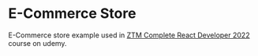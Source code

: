 # E-Commerce Store

E-Commerce store example used in [ZTM Complete React Developer 2022](https://www.udemy.com/course/complete-react-developer-zero-to-mastery/) course on udemy.
